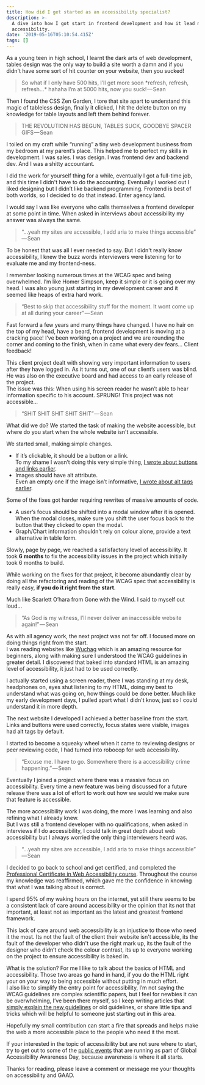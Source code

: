 ```yaml
---
title: How did I get started as an accessibility specialist?
description: >-
  A dive into how I got start in frontend development and how it lead me to
  accessibility.
date: '2019-05-16T05:10:54.415Z'
tags: []
---
```


As a young teen in high school, I learnt the dark arts of web development, tables design was the only way to build a site worth a damn and if you didn't have some sort of hit counter on your website, then you sucked!

> So what if I only have 500 hits, I’ll get more soon \*refresh, refresh, refresh…\* hahaha I’m at 5000 hits, now you suck! — Sean

Then I found the CSS Zen Garden, I tore that site apart to understand this magic of tableless design, finally it clicked, I hit the delete button on my knowledge for table layouts and left them behind forever.

> THE REVOLUTION HAS BEGUN, TABLES SUCK, GOODBYE SPACER GIFS — Sean

I toiled on my craft while “running” a tiny web development business from my bedroom at my parent’s place. This helped me to perfect my skills in development. I was sales. I was design. I was frontend dev and backend dev. And I was a shitty accountant.

I did the work for yourself thing for a while, eventually I got a full-time job, and this time I didn't have to do the accounting. Eventually I worked out I liked designing but I didn’t like backend programming. Frontend is best of both worlds, so I decided to do that instead. Enter agency land.

I would say I was like everyone who calls themselves a frontend developer at some point in time. When asked in interviews about accessibility my answer was always the same.

> “…yeah my sites are accessible, I add aria to make things accessible” — Sean

To be honest that was all I ever needed to say. But I didn't really know accessibility, I knew the buzz words interviewers were listening for to evaluate me and my frontend-ness.

I remember looking numerous times at the WCAG spec and being overwhelmed. I’m like Homer Simpson, keep it simple or it is going over my head. I was also young just starting in my development career and it seemed like heaps of extra hard work.

> “Best to skip that accessibility stuff for the moment. It wont come up at all during your career” — Sean

Fast forward a few years and many things have changed. I have no hair on the top of my head, have a beard, frontend development is moving at a cracking pace! I’ve been working on a project and we are rounding the corner and coming to the finish, when in came what every dev fears… Client feedback!

This client project dealt with showing very important information to users after they have logged in. As it turns out, one of our client’s users was blind. He was also on the executive board and had access to an early release of the project.  
The issue was this: When using his screen reader he wasn’t able to hear information specific to his account. SPRUNG! This project was not accessible…

> “SHIT SHIT SHIT SHIT SHIT” — Sean

What did we do? We started the task of making the website accessible, but where do you start when the whole website isn't accessible.

We started small, making simple changes.

*   If it’s clickable, it should be a button or a link.   
    To my shame I wasn’t doing this very simple thing, [I wrote about buttons and links earlier](https://medium.com/@sean_1138/a11y-tips-button-or-link-and-which-to-use-107ced280fee).
*   Images should have alt attribute.  
    Even an empty one if the image isn’t informative, [I wrote about alt tags earlier](https://medium.com/@sean_1138/what-do-we-need-alt-tags-where-do-we-need-them-everywhere-51d66740f0c7).

Some of the fixes got harder requiring rewrites of massive amounts of code.

*   A user’s focus should be shifted into a modal window after it is opened. When the modal closes, make sure you shift the user focus back to the button that they clicked to open the modal.
*   Graph/Chart information shouldn't rely on colour alone, provide a text alternative in table form.

Slowly, page by page, we reached a satisfactory level of accessibility. It took **6 months** to fix the accessibility issues in the project which initially took 6 months to build.

While working on the fixes for that project, it become abundantly clear by doing all the refactoring and reading of the WCAG spec that accessibility is really easy, **if you do it right from the start**.

Much like Scarlett O’hara from Gone with the Wind. I said to myself out loud…

> “As God is my witness, I’ll never deliver an inaccessible website again!” — Sean

As with all agency work, the next project was not far off. I focused more on doing things right from the start.  
I was reading websites like [Wuchag](https://www.wuhcag.com) which is an amazing resource for beginners, along with making sure I understood the WCAG guidelines in greater detail. I discovered that baked into standard HTML is an amazing level of accessibility, it just had to be used correctly.

I actually started using a screen reader, there I was standing at my desk, headphones on, eyes shut listening to my HTML, doing my best to understand what was going on, how things could be done better. Much like my early development days, I pulled apart what I didn't know, just so I could understand it in more depth.

The next website I developed I achieved a better baseline from the start. Links and buttons were used correctly, focus states were visible, images had alt tags by default.

I started to become a squeaky wheel when it came to reviewing designs or peer reviewing code, I had turned into robocop for web accessibility.

> “Excuse me. I have to go. Somewhere there is a accessibility crime happening.” — Sean

Eventually I joined a project where there was a massive focus on accessibility. Every time a new feature was being discussed for a future release there was a lot of effort to work out how we would we make sure that feature is accessible.

The more accessibility work I was doing, the more I was learning and also refining what I already knew.   
But I was still a frontend developer with no qualifications, when asked in interviews if I do accessibility, I could talk in great depth about web accessibility but I always worried the only thing interviewers heard was.

> “…yeah my sites are accessible, I add aria to make things accessible” — Sean

I decided to go back to school and get certified, and completed the [Professional Certificate in Web Accessibility course](https://www.mediaaccess.org.au/digitalaccessibilityservices/services/education-and-training/pcwa/). Throughout the course my knowledge was reaffirmed, which gave me the confidence in knowing that what I was talking about is correct.

I spend 95% of my waking hours on the internet, yet still there seems to be a consistent lack of care around accessibility or the opinion that its not that important, at least not as important as the latest and greatest frontend framework.

This lack of care around web accessibility is an injustice to those who need it the most. Its not the fault of the client their website isn't accessible, its the fault of the developer who didn't use the right mark up, its the fault of the designer who didn’t check the colour contrast, its up to everyone working on the project to ensure accessibility is baked in.

What is the solution? For me I like to talk about the basics of HTML and accessibility. Those two areas go hand in hand, if you do the HTML right your on your way to being accessible without putting in much effort.   
I also like to simplify the entry point for accessibility, I’m not saying the WCAG guidelines are complex scientific papers, but I feel for newbies it can be overwhelming, I’ve been there myself, so I keep writing articles that [simply explain the new guidelines](https://medium.com/@sean_1138/wcag-2-1-new-guidelines-simplified-3dbd566fcc96) or old guidelines, or share little tips and tricks which will be helpful to someone just starting out in this area.

Hopefully my small contribution can start a fire that spreads and helps make the web a more accessible place to the people who need it the most.

If your interested in the topic of accessibility but are not sure where to start, try to get out to some of the [public events](http://globalaccessibilityawarenessday.org/events.html) that are running as part of Global Accessibility Awareness Day, because awareness is where it all starts.

Thanks for reading, please leave a comment or message me your thoughts on accessibility and GAAD.